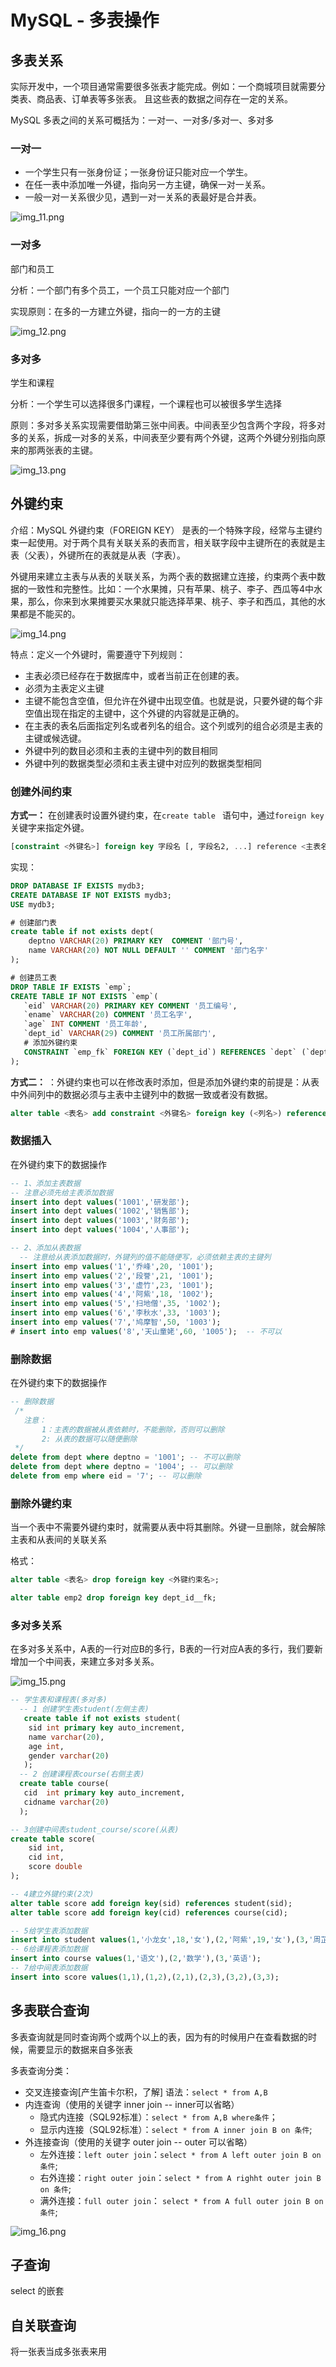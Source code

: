 # MySQL - 多表操作

## 多表关系

实际开发中，一个项目通常需要很多张表才能完成。例如：一个商城项目就需要分类表、商品表、订单表等多张表。
且这些表的数据之间存在一定的关系。

MySQL 多表之间的关系可概括为：一对一、一对多/多对一、多对多

### 一对一
- 一个学生只有一张身份证；一张身份证只能对应一个学生。
- 在任一表中添加唯一外键，指向另一方主键，确保一对一关系。
- 一般一对一关系很少见，遇到一对一关系的表最好是合并表。

![img_11.png](img_11.png)


### 一对多
部门和员工

分析：一个部门有多个员工，一个员工只能对应一个部门

实现原则：在多的一方建立外键，指向一的一方的主键

![img_12.png](img_12.png)

### 多对多

学生和课程

分析：一个学生可以选择很多门课程，一个课程也可以被很多学生选择

原则：多对多关系实现需要借助第三张中间表。中间表至少包含两个字段，将多对多的关系，拆成一对多的关系，中间表至少要有两个外键，这两个外键分别指向原来的那两张表的主键。

![img_13.png](img_13.png)


## 外键约束

介绍：MySQL 外键约束（FOREIGN KEY） 是表的一个特殊字段，经常与主键约束一起使用。对于两个具有关联关系的表而言，相关联字段中主键所在的表就是主表（父表），外键所在的表就是从表（字表）。

外键用来建立主表与从表的关联关系，为两个表的数据建立连接，约束两个表中数据的一致性和完整性。比如：一个水果摊，只有苹果、桃子、李子、西瓜等4中水果，那么，你来到水果摊要买水果就只能选择苹果、桃子、李子和西瓜，其他的水果都是不能买的。

![img_14.png](img_14.png)

特点：定义一个外键时，需要遵守下列规则：
- 主表必须已经存在于数据库中，或者当前正在创建的表。
- 必须为主表定义主键
- 主键不能包含空值，但允许在外键中出现空值。也就是说，只要外键的每个非空值出现在指定的主键中，这个外键的内容就是正确的。
- 在主表的表名后面指定列名或者列名的组合。这个列或列的组合必须是主表的主键或候选键。
- 外键中列的数目必须和主表的主键中列的数目相同
- 外键中列的数据类型必须和主表主键中对应列的数据类型相同

### 创建外间约束

**方式一：** 在创建表时设置外键约束，在`create table ` 语句中，通过`foreign key` 关键字来指定外键。

```sql
[constraint <外键名>] foreign key 字段名 [, 字段名2, ...] reference <主表名> 主键列1 [, 主键列2, ...]
```

实现：

```sql
DROP DATABASE IF EXISTS mydb3;
CREATE DATABASE IF NOT EXISTS mydb3;
USE mydb3;

# 创建部门表
create table if not exists dept(
    deptno VARCHAR(20) PRIMARY KEY  COMMENT '部门号',
    name VARCHAR(20) NOT NULL DEFAULT '' COMMENT '部门名字'
);

# 创建员工表
DROP TABLE IF EXISTS `emp`;
CREATE TABLE IF NOT EXISTS `emp`(
   `eid` VARCHAR(20) PRIMARY KEY COMMENT '员工编号',
   `ename` VARCHAR(20) COMMENT '员工名字',
   `age` INT COMMENT '员工年龄',
   `dept_id` VARCHAR(29) COMMENT '员工所属部门',
   # 添加外键约束
   CONSTRAINT `emp_fk` FOREIGN KEY (`dept_id`) REFERENCES `dept` (`deptno`)
);

```

**方式二：** ：外键约束也可以在修改表时添加，但是添加外键约束的前提是：从表中外间列中的数据必须与主表中主键列中的数据一致或者没有数据。
```sql
alter table <表名> add constraint <外键名> foreign key (<列名>) references <主表名> (<列名>);
```

### 数据插入

在外键约束下的数据操作

```sql
-- 1、添加主表数据
-- 注意必须先给主表添加数据
insert into dept values('1001','研发部');
insert into dept values('1002','销售部');
insert into dept values('1003','财务部');
insert into dept values('1004','人事部');

-- 2、添加从表数据
  -- 注意给从表添加数据时，外键列的值不能随便写，必须依赖主表的主键列
insert into emp values('1','乔峰',20, '1001');
insert into emp values('2','段誉',21, '1001');
insert into emp values('3','虚竹',23, '1001');
insert into emp values('4','阿紫',18, '1002');
insert into emp values('5','扫地僧',35, '1002');
insert into emp values('6','李秋水',33, '1003');
insert into emp values('7','鸠摩智',50, '1003');
# insert into emp values('8','天山童姥',60, '1005');  -- 不可以
```
### 删除数据

在外键约束下的数据操作

```sql
-- 删除数据
 /*
   注意：
       1：主表的数据被从表依赖时，不能删除，否则可以删除
       2: 从表的数据可以随便删除
 */
delete from dept where deptno = '1001'; -- 不可以删除
delete from dept where deptno = '1004'; -- 可以删除
delete from emp where eid = '7'; -- 可以删除

```

### 删除外键约束
当一个表中不需要外键约束时，就需要从表中将其删除。外键一旦删除，就会解除主表和从表间的关联关系

格式：
```sql
alter table <表名> drop foreign key <外键约束名>;
```
```sql
alter table emp2 drop foreign key dept_id__fk;
```

### 多对多关系

在多对多关系中，A表的一行对应B的多行，B表的一行对应A表的多行，我们要新增加一个中间表，来建立多对多关系。

![img_15.png](img_15.png)

```sql
-- 学生表和课程表(多对多)
  -- 1 创建学生表student(左侧主表)
   create table if not exists student(
    sid int primary key auto_increment,
    name varchar(20),
    age int,
    gender varchar(20)
   );
  -- 2 创建课程表course(右侧主表)
  create table course(
   cid  int primary key auto_increment,
   cidname varchar(20)
  );

-- 3创建中间表student_course/score(从表)
create table score(
    sid int,
    cid int,
    score double
);

-- 4建立外键约束(2次)
alter table score add foreign key(sid) references student(sid);
alter table score add foreign key(cid) references course(cid);

-- 5给学生表添加数据
insert into student values(1,'小龙女',18,'女'),(2,'阿紫',19,'女'),(3,'周芷若',20,'男');
-- 6给课程表添加数据
insert into course values(1,'语文'),(2,'数学'),(3,'英语');
-- 7给中间表添加数据
insert into score values(1,1),(1,2),(2,1),(2,3),(3,2),(3,3);

```

## 多表联合查询

多表查询就是同时查询两个或两个以上的表，因为有的时候用户在查看数据的时候，需要显示的数据来自多张表

多表查询分类：
- 交叉连接查询[产生笛卡尔积，了解] 语法：`select * from A,B`
- 内连查询（使用的关键字 inner join -- inner可以省略）
  - 隐式内连接（SQL92标准）：`select * from A,B where条件`；
  - 显示内连接（SQL92标准）：`select * from A inner join B on 条件`;
- 外连接查询（使用的关键字 outer join -- outer 可以省略）
  - 左外连接：`left outer join`：`select * from A left outer join B on 条件`;
  - 右外连接：`right outer join`：`select * from A righht outer join B on 条件`;
  - 满外连接：`full outer join`： `select * from A full outer join B on 条件`;

![img_16.png](img_16.png)


## 子查询
select 的嵌套

## 自关联查询
将一张表当成多张表来用










